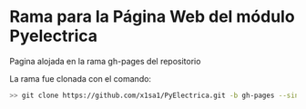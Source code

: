 # Rama para la Página Web del módulo Pyelectrica
Pagina alojada en la rama gh-pages del repositorio

La rama fue clonada con el comando:
```bash
>> git clone https://github.com/x1sa1/PyElectrica.git -b gh-pages --single-branch
```
